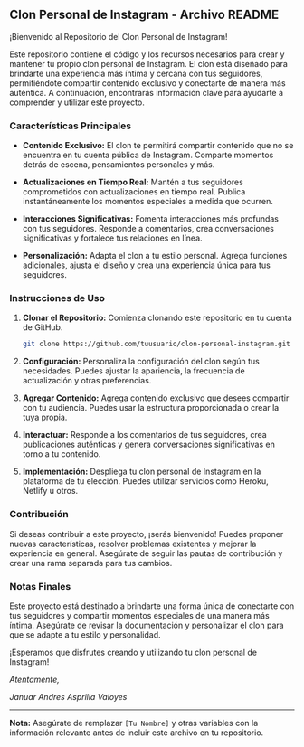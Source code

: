 ## Clon Personal de Instagram - Archivo README

¡Bienvenido al Repositorio del Clon Personal de Instagram!

Este repositorio contiene el código y los recursos necesarios para crear y mantener tu propio clon personal de Instagram. El clon está diseñado para brindarte una experiencia más íntima y cercana con tus seguidores, permitiéndote compartir contenido exclusivo y conectarte de manera más auténtica. A continuación, encontrarás información clave para ayudarte a comprender y utilizar este proyecto.

### Características Principales

- **Contenido Exclusivo:** El clon te permitirá compartir contenido que no se encuentra en tu cuenta pública de Instagram. Comparte momentos detrás de escena, pensamientos personales y más.

- **Actualizaciones en Tiempo Real:** Mantén a tus seguidores comprometidos con actualizaciones en tiempo real. Publica instantáneamente los momentos especiales a medida que ocurren.

- **Interacciones Significativas:** Fomenta interacciones más profundas con tus seguidores. Responde a comentarios, crea conversaciones significativas y fortalece tus relaciones en línea.

- **Personalización:** Adapta el clon a tu estilo personal. Agrega funciones adicionales, ajusta el diseño y crea una experiencia única para tus seguidores.

### Instrucciones de Uso

1. **Clonar el Repositorio:** Comienza clonando este repositorio en tu cuenta de GitHub.

   ```bash
   git clone https://github.com/tuusuario/clon-personal-instagram.git
   ```

2. **Configuración:** Personaliza la configuración del clon según tus necesidades. Puedes ajustar la apariencia, la frecuencia de actualización y otras preferencias.

3. **Agregar Contenido:** Agrega contenido exclusivo que desees compartir con tu audiencia. Puedes usar la estructura proporcionada o crear la tuya propia.

4. **Interactuar:** Responde a los comentarios de tus seguidores, crea publicaciones auténticas y genera conversaciones significativas en torno a tu contenido.

5. **Implementación:** Despliega tu clon personal de Instagram en la plataforma de tu elección. Puedes utilizar servicios como Heroku, Netlify u otros.

### Contribución

Si deseas contribuir a este proyecto, ¡serás bienvenido! Puedes proponer nuevas características, resolver problemas existentes y mejorar la experiencia en general. Asegúrate de seguir las pautas de contribución y crear una rama separada para tus cambios.

### Notas Finales

Este proyecto está destinado a brindarte una forma única de conectarte con tus seguidores y compartir momentos especiales de una manera más íntima. Asegúrate de revisar la documentación y personalizar el clon para que se adapte a tu estilo y personalidad.

¡Esperamos que disfrutes creando y utilizando tu clon personal de Instagram!

_Atentamente,_

_Januar Andres Asprilla Valoyes_

---
**Nota:** Asegúrate de remplazar `[Tu Nombre]` y otras variables con la información relevante antes de incluir este archivo en tu repositorio.